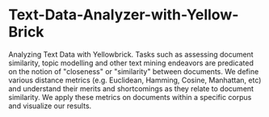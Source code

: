 # Text-Data-Analyzer-with-Yellow-Brick

Analyzing Text Data with Yellowbrick. Tasks such as assessing document similarity, topic modelling and other text mining endeavors are predicated on the notion of "closeness" or "similarity" between documents. We define various distance metrics (e.g. Euclidean, Hamming, Cosine, Manhattan, etc) and understand their merits and shortcomings as they relate to document similarity. 
We apply these metrics on documents within a specific corpus and visualize our results. 
